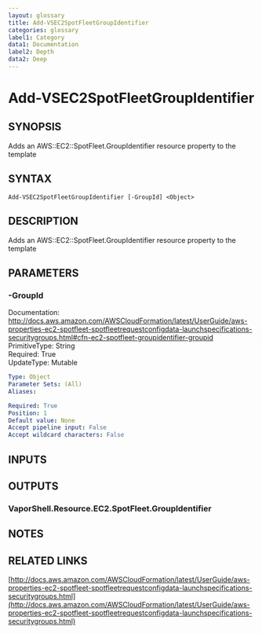 ```yaml
---
layout: glossary
title: Add-VSEC2SpotFleetGroupIdentifier
categories: glossary
label1: Category
data1: Documentation
label2: Depth
data2: Deep
---
```


# Add-VSEC2SpotFleetGroupIdentifier

## SYNOPSIS
Adds an AWS::EC2::SpotFleet.GroupIdentifier resource property to the template

## SYNTAX

```
Add-VSEC2SpotFleetGroupIdentifier [-GroupId] <Object>
```

## DESCRIPTION
Adds an AWS::EC2::SpotFleet.GroupIdentifier resource property to the template

## PARAMETERS

### -GroupId
Documentation: http://docs.aws.amazon.com/AWSCloudFormation/latest/UserGuide/aws-properties-ec2-spotfleet-spotfleetrequestconfigdata-launchspecifications-securitygroups.html#cfn-ec2-spotfleet-groupidentifier-groupid    
PrimitiveType: String    
Required: True    
UpdateType: Mutable

```yaml
Type: Object
Parameter Sets: (All)
Aliases: 

Required: True
Position: 1
Default value: None
Accept pipeline input: False
Accept wildcard characters: False
```

## INPUTS

## OUTPUTS

### VaporShell.Resource.EC2.SpotFleet.GroupIdentifier

## NOTES

## RELATED LINKS

[http://docs.aws.amazon.com/AWSCloudFormation/latest/UserGuide/aws-properties-ec2-spotfleet-spotfleetrequestconfigdata-launchspecifications-securitygroups.html](http://docs.aws.amazon.com/AWSCloudFormation/latest/UserGuide/aws-properties-ec2-spotfleet-spotfleetrequestconfigdata-launchspecifications-securitygroups.html)

